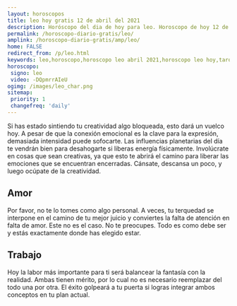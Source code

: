 ```yaml
---
layout: horoscopos
title: leo hoy gratis 12 de abril del 2021 
description: Horóscopo del dia de hoy para leo. Horoscopo de hoy 12 de abril del 2021. Las predicciones de amor, trabajo, vida personal gratis.
permalink: /horoscopo-diario-gratis/leo/
amplink: /horoscopo-diario-gratis/amp/leo/
home: FALSE
redirect_from: /p/leo.html
keywords: leo,horoscopo,horoscopo leo abril 2021,horoscopo leo hoy,tarot leo abril 2021,horoscopo leo,tarot leo hoy,horoscopo de hoy,horoscopo diario,tarot del amor,horoscopo de hoy leo,horoscopo diario del tarot, Horoscopo de hoy leo 12 de abril del 2021,horóscopo del día,signos zodiacales 2021, el horoscopo de hoy
horoscopo:
 signo: leo
 video: -DQpmrrAIeU
ogimg: /images/leo_char.png
sitemap:
 priority: 1
 changefreq: 'daily'
---
```



Si has estado sintiendo tu creatividad algo bloqueada, esto dará un vuelco hoy. A pesar de que la conexión emocional es la clave para la expresión, demasiada intensidad puede sofocarte. Las influencias planetarias del día te vendrán bien para desahogarte si liberas energía físicamente. Involúcrate en cosas que sean creativas, ya que esto te abrirá el camino para liberar las emociones que se encuentran encerradas. Cánsate, descansa un poco, y luego ocúpate de la creatividad.

## Amor

Por favor, no te lo tomes como algo personal. A veces, tu terquedad se interpone en el camino de tu mejor juicio y conviertes la falta de atención en falta de amor. Este no es el caso. No te preocupes. Todo es como debe ser y estás exactamente donde has elegido estar.

## Trabajo

Hoy la labor más importante para ti será balancear la fantasía con la realidad. Ambas tienen mérito, por lo cual no es necesario reemplazar del todo una por otra. El éxito golpeará a tu puerta si logras integrar ambos conceptos en tu plan actual.
